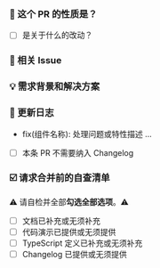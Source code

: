 <!--
首先，感谢你的贡献！😄
请阅读并遵循 [TDesign 贡献指南](https://github.com/Tencent/tdesign/blob/main/docs/contributing.md)，填写以下 pull request 的信息。
PR 在维护者审核通过后会合并，谢谢！
-->

### 🤔 这个 PR 的性质是？

<!--
我们的大致分类有
日常 bug 修复 | 新特性提交 ｜ 文档改进 ｜ 演示代码改进 ｜ 组件样式/交互改进 |  CI/CD改进 ｜
重构 | 代码风格优化 |测试用例 | 分支合并 ｜其他
-->

- [ ] 是关于什么的改动？

### 🔗 相关 Issue

<!--
1. 描述相关需求的来源，如相关的 issue 讨论链接。
-->

### 💡 需求背景和解决方案

<!--
1. 要解决的具体问题。
2. 列出最终的 API 实现和用法。
3. 涉及UI/交互变动需要有截图或 GIF。
-->

### 📝 更新日志

<!--
从用户角度描述具体变化，以及可能的 breaking change 和其他风险。
-->

- fix(组件名称): 处理问题或特性描述 ...

- [ ] 本条 PR 不需要纳入 Changelog

### ☑️ 请求合并前的自查清单

⚠️ 请自检并全部**勾选全部选项**。⚠️

- [ ] 文档已补充或无须补充
- [ ] 代码演示已提供或无须提供
- [ ] TypeScript 定义已补充或无须补充
- [ ] Changelog 已提供或无须提供
